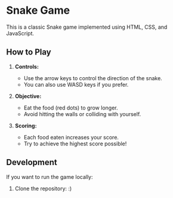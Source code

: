 # Snake Game

This is a classic Snake game implemented using HTML, CSS, and JavaScript.

## How to Play

1. **Controls:**
   - Use the arrow keys to control the direction of the snake.
   - You can also use WASD keys if you prefer.

2. **Objective:**
   - Eat the food (red dots) to grow longer.
   - Avoid hitting the walls or colliding with yourself.

3. **Scoring:**
   - Each food eaten increases your score.
   - Try to achieve the highest score possible!

## Development

If you want to run the game locally:

1. Clone the repository: :)

